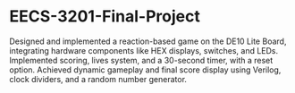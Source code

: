 # EECS-3201-Final-Project
Designed and implemented a reaction-based game on the DE10 Lite Board, integrating hardware components like HEX displays, switches, and LEDs. Implemented scoring, lives system, and a 30-second timer, with a reset option. Achieved dynamic gameplay and final score display using Verilog, clock dividers, and a random number generator.
